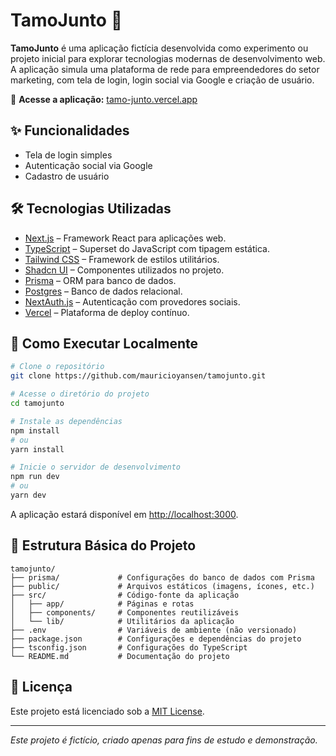# TamoJunto 🚀

**TamoJunto** é uma aplicação fictícia desenvolvida como experimento ou projeto inicial para explorar tecnologias modernas de desenvolvimento web. A aplicação simula uma plataforma de rede para empreendedores do setor marketing, com tela de login, login social via Google e criação de usuário.

🔗 **Acesse a aplicação:** [tamo-junto.vercel.app](https://tamo-junto.vercel.app)

## ✨ Funcionalidades

- Tela de login simples
- Autenticação social via Google
- Cadastro de usuário

## 🛠️ Tecnologias Utilizadas

- [Next.js](https://nextjs.org/) – Framework React para aplicações web.
- [TypeScript](https://www.typescriptlang.org/) – Superset do JavaScript com tipagem estática.
- [Tailwind CSS](https://tailwindcss.com/) – Framework de estilos utilitários.
- [Shadcn UI](https://ui.shadcn.com/) – Componentes utilizados no projeto.
- [Prisma](https://www.prisma.io/) – ORM para banco de dados.
- [Postgres](https://www.postgresql.org/) – Banco de dados relacional.
- [NextAuth.js](https://next-auth.js.org/) – Autenticação com provedores sociais.
- [Vercel](https://vercel.com/) – Plataforma de deploy contínuo.

## 🚀 Como Executar Localmente

```bash
# Clone o repositório
git clone https://github.com/mauricioyansen/tamojunto.git

# Acesse o diretório do projeto
cd tamojunto

# Instale as dependências
npm install
# ou
yarn install

# Inicie o servidor de desenvolvimento
npm run dev
# ou
yarn dev
```

A aplicação estará disponível em [http://localhost:3000](http://localhost:3000).

## 📁 Estrutura Básica do Projeto

```
tamojunto/
├── prisma/             # Configurações do banco de dados com Prisma
├── public/             # Arquivos estáticos (imagens, ícones, etc.)
├── src/                # Código-fonte da aplicação
│   ├── app/            # Páginas e rotas
│   ├── components/     # Componentes reutilizáveis
│   └── lib/            # Utilitários da aplicação
├── .env                # Variáveis de ambiente (não versionado)
├── package.json        # Configurações e dependências do projeto
├── tsconfig.json       # Configurações do TypeScript
└── README.md           # Documentação do projeto
```

## 📄 Licença

Este projeto está licenciado sob a [MIT License](LICENSE).

---

_Este projeto é fictício, criado apenas para fins de estudo e demonstração._
